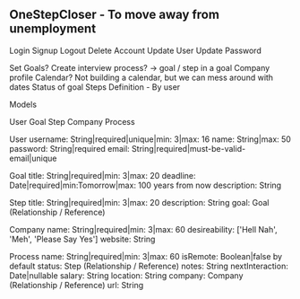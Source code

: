 ## OneStepCloser - To move away from unemployment

Login
Signup
Logout
Delete Account
Update User
Update Password

Set Goals?
Create interview process? -> goal / step in a goal
Company profile
Calendar? Not building a calendar, but we can mess around with dates
Status of goal
Steps Definition - By user


Models

User
Goal
Step
Company
Process

User
username: String|required|unique|min: 3|max: 16
name: String|max: 50
password: String|required
email: String|required|must-be-valid-email|unique

Goal
title: String|required|min: 3|max: 20
deadline: Date|required|min:Tomorrow|max: 100 years from now
description: String

Step
title: String|required|min: 3|max: 20
description: String
goal: Goal (Relationship / Reference)

Company
name: String|required|min: 3|max: 60
desireability: ['Hell Nah', 'Meh', 'Please Say Yes']
website: String

Process
name: String|required|min: 3|max: 60
isRemote: Boolean|false by default
status: Step (Relationship / Reference)
notes: String
nextInteraction: Date|nullable
salary: String
location: String
company: Company (Relationship / Reference)
url: String